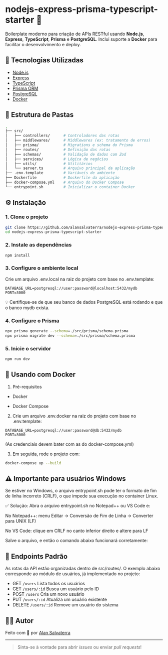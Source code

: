 # nodejs-express-prisma-typescript-starter 🚀

Boilerplate moderno para criação de APIs RESTful usando **Node.js**, **Express**, **TypeScript**, **Prisma** e **PostgreSQL**. Inclui suporte a **Docker** para facilitar o desenvolvimento e deploy.

## 🧱 Tecnologias Utilizadas

- [Node.js](https://nodejs.org/)
- [Express](https://expressjs.com/)
- [TypeScript](https://www.typescriptlang.org/)
- [Prisma ORM](https://www.prisma.io/)
- [PostgreSQL](https://www.postgresql.org/)
- [Docker](https://www.docker.com/)

## 📁 Estrutura de Pastas

```bash
.
├── src/
│   ├── controllers/      # Controladores das rotas
│   ├── middlewares/      # Middlewares (ex: tratamento de erros)
│   ├── prisma/           # Migrations e schema do Prisma
│   ├── routes/           # Definição das rotas
│   ├── schemas/          # Validação de dados com Zod
│   ├── services/         # Lógica de negócios
│   ├── utils/            # Utilitários
│   └── server.ts         # Arquivo principal da aplicação
├── .env.template         # Variáveis de ambiente
├── Dockerfile            # Dockerfile da aplicação
├── docker-compose.yml    # Arquivo do Docker Compose
└── entrypoint.sh         # Inicializar o container Docker
```

## ⚙️ Instalação

### 1. Clone o projeto
```bash
git clone https://github.com/alansalvaterra/nodejs-express-prisma-typescript-starter.git
cd nodejs-express-prisma-typescript-starter

```

### 2. Instale as dependências

```bash
npm install
```

### 3. Configure o ambiente local

Crie um arquivo .env.local na raiz do projeto com base no .env.template:

```env
DATABASE_URL=postgresql://user:password@localhost:5432/mydb
PORT=3000
```

💡 Certifique-se de que seu banco de dados PostgreSQL está rodando e que o banco mydb exista.

### 4. Configure o Prisma

```bash
npx prisma generate --schema=./src/prisma/schema.prisma
npx prisma migrate dev --schema=./src/prisma/schema.prisma
```

### 5. Inicie o servidor

```bash
npm run dev
```

## 🐳 Usando com Docker

1. Pré-requisitos
   
- Docker

- Docker Compose


2. Crie um arquivo .env.docker na raiz do projeto com base no .env.template:

```
DATABASE_URL=postgresql://user:password@db:5432/mydb
PORT=3000
```

(As credenciais devem bater com as do docker-compose.yml)


3. Em seguida, rode o projeto com:

```bash
docker-compose up --build
```

## ⚠️ Importante para usuários Windows

Se estiver no Windows, o arquivo entrypoint.sh pode ter o formato de fim de linha incorreto (CRLF), o que impede sua execução no container Linux.

✅ Solução:
Abra o arquivo entrypoint.sh no Notepad++ ou VS Code e:

No Notepad++: menu Editar → Conversão de Fim de Linha → Converter para UNIX (LF)

No VS Code: clique em CRLF no canto inferior direito e altere para LF

Salve o arquivo, e então o comando abaixo funcionará corretamente:


## 📌 Endpoints Padrão

As rotas da API estão organizadas dentro de src/routes/. O exemplo abaixo corresponde ao módulo de usuários, já implementado no projeto:

- GET	    `/users`	    Lista todos os usuários
- GET	    `/users/:id`	Busca um usuário pelo ID
- POST	    `/users`	    Cria um novo usuário
- PUT	    `/users/:id`	Atualiza um usuário existente
- DELETE	`/users/:id`	Remove um usuário do sistema

## 🧑‍💻 Autor

Feito com 💙 por [Alan Salvaterra](https://github.com/alansalvaterra)

---

> Sinta-se à vontade para abrir *issues* ou enviar *pull requests*!

